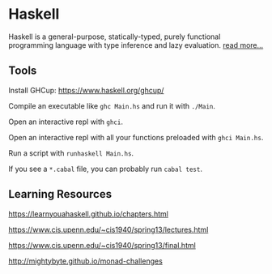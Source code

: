 # Haskell

Haskell is a general-purpose, statically-typed, purely functional programming
language with type inference and lazy evaluation. [read more...](https://en.wikipedia.org/wiki/Haskell)

## Tools

Install GHCup: https://www.haskell.org/ghcup/

Compile an executable like `ghc Main.hs` and run it with `./Main`.

Open an interactive repl with `ghci`.

Open an interactive repl with all your functions preloaded with `ghci Main.hs`.

Run a script with `runhaskell Main.hs`.

If you see a `*.cabal` file, you can probably run `cabal test`.

## Learning Resources

https://learnyouahaskell.github.io/chapters.html

https://www.cis.upenn.edu/~cis1940/spring13/lectures.html

https://www.cis.upenn.edu/~cis1940/spring13/final.html

http://mightybyte.github.io/monad-challenges

